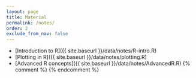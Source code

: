 ```yaml
---
layout: page
title: Material 
permalink: /notes/
order: 2
exclude_from_nav: false
---
```

* [Introduction to R]({{ site.baseurl }}/data/notes/R-intro.R)
* [Plotting in R]({{ site.baseurl }}/data/notes/plotting.R)
* [Advanced R concepts]({{ site.baseurl }}/data/notes/AdvancedR.R)
{% comment %}
{% endcomment %}
